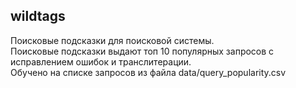 ## wildtags
Поисковые подсказки для поисковой системы.  
Поисковые подсказки выдают топ 10 популярных запросов с исправлением ошибок и транслитерации.   
Обучено на списке запросов из файла data/query_popularity.csv
